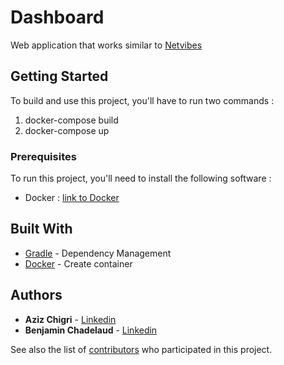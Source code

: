 # Dashboard

Web application that works similar to [Netvibes](https://www.netvibes.com/fr)

## Getting Started

To build and use this project, you'll have to run two commands : 
1. docker-compose build
2. docker-compose up

### Prerequisites

To run this project, you'll need to install the following software :
* Docker : [link to Docker](https://docs.docker.com/install/)

## Built With

* [Gradle](https://gradle.org/) - Dependency Management
* [Docker](https://docs.docker.com/) - Create container

## Authors

* **Aziz Chigri** - [Linkedin](www.linkedin.com/in/aziz-chigri-198709140)
* **Benjamin Chadelaud** - [Linkedin](www.linkedin.com/in/benjamin-chadelaud-b15652144)

See also the list of [contributors](https://github.com/azizchigri/DEV_dashboard_2018/graphs/contributors) who participated in this project.


